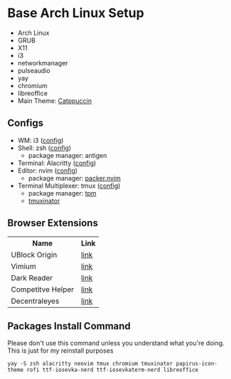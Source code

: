 # Base Arch Linux Setup
- Arch Linux
- GRUB
- X11
- i3
- networkmanager
- pulseaudio
- yay
- chromium 
- libreoffice
- Main Theme: <a href="https://github.com/catppuccin">Catppuccin</a>

## Configs 
- WM: i3 (<a href="https://github.com/itsRaCl/i3-config">config</a>)
- Shell: zsh (<a href="https://github.com/itsRaCl/zsh-config">config</a>)
    - package manager: antigen
- Terminal: Alacritty (<a href="https://github.com/itsRaCl/alacritty-config">config</a>)
- Editor: nvim (<a href="https://github.com/itsRaCl/nvim-config">config</a>)
    - package manager: <a href="https://github.com/wbthomason/packer.nvim">packer.nvim</a>
- Terminal Multiplexer: tmux (<a href="https://github.com/itsRaCl/tmux-config">config</a>)
    - package manager: <a href="https://github.com/tmux-plugins/tpm">tpm</a>
    - <a href="https://github.com/tmuxinator/tmuxinator">tmuxinator</a>
## Browser Extensions
<table>
    <tr>
        <th> Name </th>
        <th> Link </th>
    </tr>
    <tr>
        <td>UBlock Origin</td>
        <td> <a href="">link</a></td>
    </tr>
    <tr>
        <td>Vimium</td>
        <td> <a href="">link</a></td>
    </tr>
    <tr>
        <td>Dark Reader</td>
        <td> <a href="">link</a></td>
    </tr>
    <tr>
        <td>Competitve Helper</td>
        <td><a href="">link</a></td>
    </tr>
    <tr>
        <td>Decentraleyes</td>
        <td> <a href="">link</a></td>
    </tr>
</table>

## Packages Install Command
Please don't use this command unless you understand what you're doing. This is just for my reinstall purposes

```
yay -S zsh alacritty neovim tmux chromium tmuxinator papirus-icon-theme rofi ttf-iosevka-nerd ttf-iosevkaterm-nerd libreoffice
```
